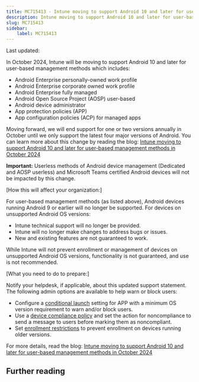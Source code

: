 ```yaml
---
title: MC715413 - Intune moving to support Android 10 and later for user-based management methods in October 2024
description: Intune moving to support Android 10 and later for user-based management methods in October 2024
slug: MC715413
sidebar:
    label: MC715413
---
```



Last updated: 

<p>In October 2024, Intune will be moving to support Android 10 and later for user-based management methods which includes:</p><ul><li>Android Enterprise personally-owned work profile</li><li>Android Enterprise corporate owned work profile</li><li>Android Enterprise fully managed</li><li>Android Open Source Project (AOSP) user-based</li><li>Android device administrator</li><li>App protection policies (APP)</li><li>App configuration policies (ACP) for managed apps</li></ul><p>Moving forward, we will end support for one or two versions annually in October until we only support the latest four major versions of Android. You can learn more about this change by reading the blog: <a href="https://aka.ms/Intune/Android-10-support" target="_blank">Intune moving to support Android 10 and later for user-based management methods in October 2024</a></p><p><b>Important:</b> Userless methods of Android device management (Dedicated and AOSP userless) and Microsoft Teams certified Android devices will not be impacted by this change.</p><p>[How this will affect your organization:]</p><p>For user-based management methods (as listed above), Android devices running Android 9 or earlier will no longer be supported. For devices on unsupported Android OS versions:</p><ul><li>Intune technical support will no longer be provided.</li><li>Intune will no longer make changes to address bugs or issues. </li><li>New and existing features are not guaranteed to work.&nbsp;</li></ul><p>While Intune will not prevent enrollment or management of devices on unsupported Android OS versions, functionality is not guaranteed, and use is not recommended.</p><p>[What you need to do to prepare:]</p><p>Notify your helpdesk, if applicable, about this updated support statement. The following admin options are available to help warn or block users: 
</p><ul><li>Configure a <a href="https://learn.microsoft.com/mem/intune/apps/app-protection-policy-settings-android#conditional-launch" target="_blank">conditional launch</a> setting for APP with a minimum OS version requirement to warn and/or block users.</li><li>Use a <a href="https://learn.microsoft.com/mem/intune/protect/device-compliance-get-started" target="_blank">device compliance policy</a> and set the action for noncompliance to send a message to users before marking them as noncompliant.</li><li>Set <a href="https://learn.microsoft.com/mem/intune/fundamentals/manage-os-versions" target="_blank">enrollment restrictions</a> to prevent enrollment on devices running older versions.</li></ul><p>For more details, read the blog: <a href="https://aka.ms/Intune/Android-10-support" target="_blank">Intune moving to support Android 10 and later for user-based management methods in October 2024</a></p><p>
</p><p>
</p><p>
</p>

## Further reading
